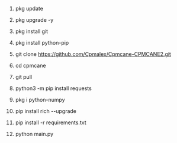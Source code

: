 1. pkg update 

2. pkg upgrade -y

3. pkg install git

4. pkg install python-pip

5. git clone https://github.com/Cpmalex/Cpmcane-CPMCANE2.git

6. cd cpmcane

7. git pull

8. python3 -m pip install requests

9. pkg i python-numpy

10. pip install rich --upgrade

11. pip install -r requirements.txt

12. python main.py
